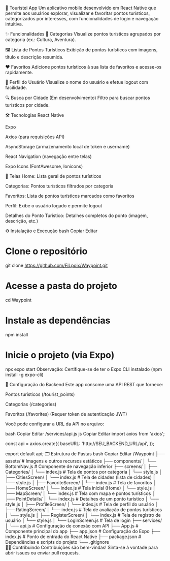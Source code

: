 📍 Touristei App
Um aplicativo mobile desenvolvido em React Native que permite aos usuários explorar, visualizar e favoritar pontos turísticos, categorizados por interesses, com funcionalidades de login e navegação intuitiva.

✨ Funcionalidades
📂 Categorias
Visualize pontos turísticos agrupados por categoria (ex.: Cultura, Aventura).

🖼️ Lista de Pontos Turísticos
Exibição de pontos turísticos com imagens, título e descrição resumida.

❤️ Favoritos
Adicione pontos turísticos à sua lista de favoritos e acesse-os rapidamente.

👤 Perfil do Usuário
Visualize o nome do usuário e efetue logout com facilidade.

🔍 Busca por Cidade (Em desenvolvimento)
Filtro para buscar pontos turísticos por cidade.

🛠️ Tecnologias
React Native

Expo

Axios (para requisições API)

AsyncStorage (armazenamento local de token e username)

React Navigation (navegação entre telas)

Expo Icons (FontAwesome, Ionicons)

📱 Telas
Home: Lista geral de pontos turísticos

Categorias: Pontos turísticos filtrados por categoria

Favoritos: Lista de pontos turísticos marcados como favoritos

Perfil: Exibe o usuário logado e permite logout

Detalhes do Ponto Turístico: Detalhes completos do ponto (imagem, descrição, etc.)

⚙️ Instalação e Execução
bash
Copiar
Editar
# Clone o repositório
git clone https://github.com/FiLpoix/Waypoint.git

# Acesse a pasta do projeto
cd Waypoint

# Instale as dependências
npm install

# Inicie o projeto (via Expo)
npx expo start
Observação: Certifique-se de ter o Expo CLI instalado (npm install -g expo-cli)

🔐 Configuração do Backend
Este app consome uma API REST que fornece:

Pontos turísticos (/tourist_points)

Categorias (/categories)

Favoritos (/favorites) (Requer token de autenticação JWT)

Você pode configurar a URL da API no arquivo:

bash
Copiar
Editar
/services/api.js
js
Copiar
Editar
import axios from 'axios';

const api = axios.create({
  baseURL: 'http://SEU_BACKEND_URL/api',
});

export default api;
🗂️ Estrutura de Pastas
bash
Copiar
Editar
/Waypoint
├── assets/                # Imagens e outros recursos estáticos
├── components/
│   └── BottomNav.js       # Componente de navegação inferior
├── screens/
│   ├── Categories/
│       └── index.js       # Tela de pontos por categoria
│       └── style.js
│   ├── CitiesScreen/
│       └── index.js       # Tela de cidades (lista de cidades)
│       └── style.js
│   ├── FavoriteScreen/
│       └── index.js       # Tela de favoritos
│   ├── HomeScreen/
│       └── index.js       # Tela inicial (Home)
│       └── style.js
│   ├── MapScreen/
│       └── index.js       # Tela com mapa e pontos turísticos
│   ├── PointDetails/
│       └── index.js       # Detalhes de um ponto turístico
│       └── style.js
│   ├── ProfileScreen/
│       └── index.js       # Tela de perfil do usuário
│   ├── RatingScreen/
│       └── index.js       # Tela de avaliação de pontos turísticos
│       └── style.js
│   ├── RegisterScreen/
│       └── index.js       # Tela de registro de usuário
│       └── style.js
│   └── LoginScreen.js     # Tela de login
├── services/
│   └── api.js             # Configuração de conexão com API
├── App.js                 # Componente principal do app
├── app.json               # Configuração do Expo
├── index.js               # Ponto de entrada do React Native
├── package.json           # Dependências e scripts do projeto
└── .gitignore  
👨‍💻 Contribuindo
Contribuições são bem-vindas! Sinta-se à vontade para abrir issues ou enviar pull requests.